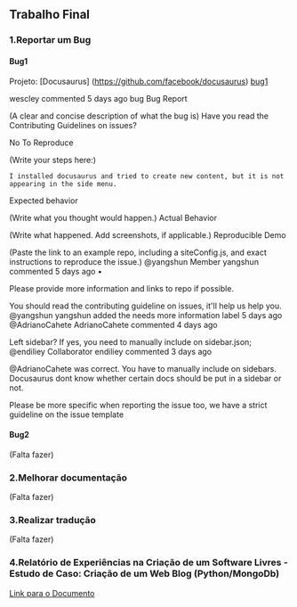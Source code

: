 ## Trabalho Final

### 1.Reportar um Bug
#### Bug1
Projeto: [Docusaurus] (https://github.com/facebook/docusaurus)
[bug1](https://github.com/facebook/docusaurus/issues/1620)

 wescley commented 5 days ago
bug Bug Report

(A clear and concise description of what the bug is)
Have you read the Contributing Guidelines on issues?

No
To Reproduce

(Write your steps here:)

    I installed docusaurus and tried to create new content, but it is not appearing in the side menu.

Expected behavior

(Write what you thought would happen.)
Actual Behavior

(Write what happened. Add screenshots, if applicable.)
Reproducible Demo

(Paste the link to an example repo, including a siteConfig.js, and exact instructions to reproduce the issue.)
@yangshun
Member
yangshun commented 5 days ago •

Please provide more information and links to repo if possible.

You should read the contributing guideline on issues, it'll help us help you.
@yangshun yangshun added the needs more information label 5 days ago
@AdrianoCahete
AdrianoCahete commented 4 days ago

Left sidebar? If yes, you need to manually include on sidebar.json;
@endiliey
Collaborator
endiliey commented 3 days ago

@AdrianoCahete was correct. You have to manually include on sidebars. Docusaurus dont know whether certain docs should be put in a sidebar or not.

Please be more specific when reporting the issue too, we have a strict guideline on the issue template

#### Bug2
(Falta fazer)

### 2.Melhorar documentação
(Falta fazer)

### 3.Realizar tradução
(Falta fazer)

### 4.Relatório de Experiências na Criação de um Software Livres - Estudo de Caso: Criação de um Web Blog (Python/MongoDb)
[Link para o Documento](https://docs.google.com/document/d/1-gKaedO37KwaNecqbjTn_oSSuCYnOjZPEI8QJtJ_0aY/edit?usp=sharing)
